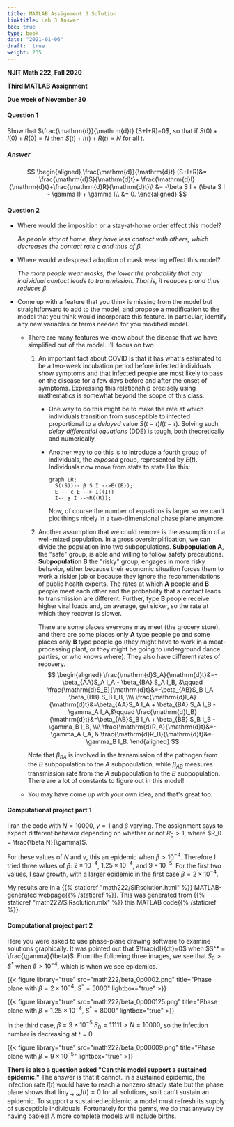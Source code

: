```yaml
---
title: MATLAB Assignment 3 Solution
linktitle: Lab 3 Answer
toc: true
type: book
date: "2021-01-06"
draft: 	true
weight: 235
---
```


__NJIT Math 222, Fall 2020__  

__Third MATLAB Assignment__

__Due week of November 30__ 

#### Question 1

Show that $\frac{\mathrm{d}}{\mathrm{d}t} (S+I+R)=0$, so that if $S(0)+I(0)+R(0)=N$ then $S(t)+I(t)+R(t)=N$ for all $t$.

##### Answer

$$
\begin{aligned}
\frac{\mathrm{d}}{\mathrm{d}t} (S+I+R)&= 
\frac{\mathrm{d}S}{\mathrm{d}t}+ \frac{\mathrm{d}I}{\mathrm{d}t}+\frac{\mathrm{d}R}{\mathrm{d}t}\\
&= -\beta S I + (\beta S I - \gamma I) + \gamma I\\
&= 0.
\end{aligned}
$$



#### Question 2

* Where would the imposition or a stay-at-home order effect this model?

  _As people stay at home, they have less contact with others, which decreases the contact rate $c$ and thus of $\beta$._

* Where would widespread adoption of mask wearing effect this model?

  _The more people wear masks, the lower the probability that any individual contact leads to transmission. That is, it reduces $p$ and thus reduces $\beta$._ 

* Come up with a feature that you think is missing from the model but straightforward to add to the model, and propose a modification to the model that you think would incorporate this feature. In particular, identify any new variables or terms needed for you modified model.

  * There are many features we know about the disease that we have simplified out of the model. I'll focus on two

    1. An important fact about COVID is that it has what's estimated to be a two-week incubation period before infected individuals show symptoms and that infected people are most likely to pass on the disease for a few days before and after the onset of symptoms. Expressing this relationship precisely using mathematics is somewhat beyond the scope of this class. 

       * One way to do this might be to make the rate at which individuals transition from susceptible to infected proportional to a _delayed_ value $S(t-\tau)I(t-\tau).$ Solving such _delay differential equations_ (DDE) is tough, both theoretically and numerically. 

       * Another way to do this is to introduce a fourth group of individuals, the _exposed_ group, represented by $E(t)$. Individuals now move from state to state like this:

         

         ```mermaid
         graph LR;
           S((S))-- β S I -->E((E));
           E -- c E --> I((I))
           I-- ɣ I -->R((R));
         ```

         Now, of course the number of equations is larger so we can't plot things nicely in a two-dimensional phase plane anymore.

    2. Another assumption that we could remove is the assumption of a well-mixed population. In a gross oversimplification, we can divide the population into two subpopulations. __Subpopulation A__, the "safe" group, is able and willing to follow safety precautions. __Subpopulation B__ the "risky" group, engages in more risky behavior, either because their economic situation forces them to work a riskier job or because they ignore the recommendations of public health experts. The rates at which __A__ people and __B__ people meet each other and the probability that a contact leads to transmission are different. Further, type **B** people receive higher viral loads and, on average, get sicker, so the rate at which they recover is slower.

       There are some places everyone may meet (the grocery store), and there are some places only __A__ type people go and some places only __B__ type people go (they might have to work in a meat-processing plant, or they might be going to underground dance parties, or who knows where). They also have different rates of recovery.
       $$
       \begin{aligned}
       \frac{\mathrm{d}S_A}{\mathrm{d}t}&=-\beta_{AA}S_A I_A - \beta_{BA} S_A I_B, &\qquad
       \frac{\mathrm{d}S_B}{\mathrm{d}t}&=-\beta_{AB}S_B I_A - \beta_{BB} S_B I_B, \\\\
       \frac{\mathrm{d}I_A}{\mathrm{d}t}&=\beta_{AA}S_A I_A + \beta_{BA} S_A I_B -\gamma_A I_A,&\qquad
       \frac{\mathrm{d}I_B}{\mathrm{d}t}&=\beta_{AB}S_B I_A + \beta_{BB} S_B I_B -\gamma_B I_B, \\\\
       \frac{\mathrm{d}R_A}{\mathrm{d}t}&=-\gamma_A I_A, &
       \frac{\mathrm{d}R_B}{\mathrm{d}t}&=-\gamma_B I_B.
       \end{aligned}
       $$

    

    Note that $\beta_{BA}$ is involved in the transmission of the pathogen from the $B$ subpopulation to the  $A$ subpopulation, while $\beta_{AB}$ measures transmission rate from the $A$ subpopulation to the $B$ subpopulation. There are a lot of constants to figure out in this model!

  * You may have come up with your own idea, and that's great too. 

#### Computational project part 1

I ran the code with $N=10000$, $\gamma=1$ and $\beta$ varying. The assignment says to expect different behavior depending on whether or not $R_0>1$, where $R_0 = \frac{\beta N}{\gamma}$. 

For these values of $N$ and $\gamma$, this an epidemic when $\beta> 10^{-4}$. Therefore I tried three values of $\beta$: $2\times 10^{-4}$, $1.25\times 10^{-4}$, and $9\times10^{-5}$. For the first two values, I saw growth, with a larger epidemic in the first case $\beta= 2\times10^{-4}$.

My results are in a {{% staticref "math222/SIRsolution.html" %}} MATLAB-generated webpage{{% /staticref %}}. This was generated from {{% staticref "math222/SIRsolution.mlx" %}} this MATLAB code{{% /staticref %}}.

#### Computational project part 2

Here you were asked to use phase-plane drawing software to examine solutions graphically. It was pointed out that $\frac{dI}{dt}=0$ when $S^* = \frac{\gamma}{\beta}$. From the following three images, we see that $S_0> S^*$ when $\beta>10^{-4}$, which is when we see epidemics.

{{< figure library="true" src="math222/beta_0p0002.png" title="Phase plane with $\beta=2\times10^{-4}$, $S^*=5000$" lightbox="true" >}}

{{< figure library="true" src="math222/beta_0p000125.png" title="Phase plane with $\beta=1.25\times10^{-4}$, $S^*=8000$" lightbox="true" >}}

In the third case, $\beta=9\times10^{-5}$ $S_0=11111>N=10000$, so the infection number is decreasing at $t=0$.

{{< figure library="true" src="math222/beta_0p00009.png" title="Phase plane with $\beta=9\times10^{-5}$" lightbox="true" >}}


**There is also a question asked "Can this model support a sustained epidemic."** The answer is that it cannot. In a sustained epidemic, the infection rate $I(t)$ would have to reach a nonzero steady state but the phase plane shows that $\lim_{t\to\infty}I(t)=0$ for all solutions, so it can't sustain an epidemic. To support a sustained epidemic, a model must refresh its supply of susceptible individuals. Fortunately for the germs, we do that anyway by having babies! A more complete models will include births.